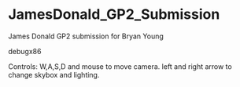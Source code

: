 # JamesDonald_GP2_Submission
James Donald GP2 submission for Bryan Young

debugx86

Controls:
W,A,S,D and mouse to move camera.
left and right arrow to change skybox and lighting.
